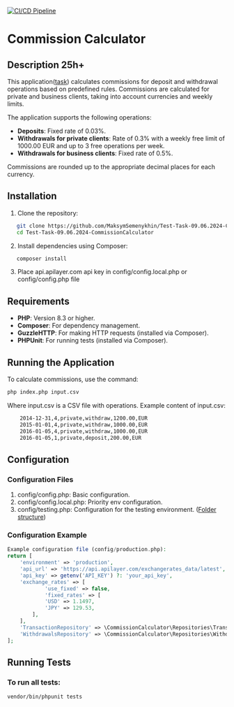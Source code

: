 [![CI/CD Pipeline](https://github.com/MaksymSemenykhin/Test-Task-09.06.2024-CommissionCalculator/actions/workflows/ci.yml/badge.svg?branch=master)](https://github.com/MaksymSemenykhin/Test-Task-09.06.2024-CommissionCalculator/actions/workflows/ci.yml)

# Commission Calculator
## Description 25h+

This application([task](./task.md)) calculates commissions for deposit and withdrawal operations based on predefined rules. Commissions are calculated for private and business clients, taking into account currencies and weekly limits.

The application supports the following operations:
- **Deposits**: Fixed rate of 0.03%.
- **Withdrawals for private clients**: Rate of 0.3% with a weekly free limit of 1000.00 EUR and up to 3 free operations per week.
- **Withdrawals for business clients**: Fixed rate of 0.5%.

Commissions are rounded up to the appropriate decimal places for each currency.

## Installation

1. Clone the repository:
```bash
   git clone https://github.com/MaksymSemenykhin/Test-Task-09.06.2024-CommissionCalculator.git
   cd Test-Task-09.06.2024-CommissionCalculator
```
2. Install dependencies using Composer:
```bash
   composer install
```

3. Place api.apilayer.com api key in config/config.local.php or config/config.php file   

## Requirements

- **PHP**: Version 8.3 or higher.
- **Composer**: For dependency management.
- **GuzzleHTTP**: For making HTTP requests (installed via Composer).
- **PHPUnit**: For running tests (installed via Composer).

## Running the Application

To calculate commissions, use the command:
```bash
php index.php input.csv
```
    
Where input.csv is a CSV file with operations. Example content of input.csv:
```bash
    2014-12-31,4,private,withdraw,1200.00,EUR
    2015-01-01,4,private,withdraw,1000.00,EUR
    2016-01-05,4,private,withdraw,1000.00,EUR 
    2016-01-05,1,private,deposit,200.00,EUR
```

## Configuration
### Configuration Files
1. config/config.php: Basic configuration.
2. config/config.local.php: Priority env configuration.
3. config/testing.php: Configuration for the testing environment.
([Folder structure](./structure.md))

### Configuration Example
```php
Example configuration file (config/production.php):
return [
    'environment' => 'production',
    'api_url' => 'https://api.apilayer.com/exchangerates_data/latest',
    'api_key' => getenv('API_KEY') ?: 'your_api_key',
    'exchange_rates' => [
            'use_fixed' => false,
            'fixed_rates' => [
            'USD' => 1.1497,
            'JPY' => 129.53,
        ],
    ],
    'TransactionRepository' => \CommissionCalculator\Repositories\TransactionRepository::class,
    'WithdrawalsRepository' => \CommissionCalculator\Repositories\WithdrawalsRepository::class,
];
```

## Running Tests
### To run all tests:

```bash
vendor/bin/phpunit tests
```
